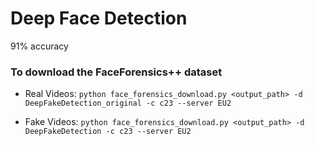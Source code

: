 # Deep Face Detection

91% accuracy


### To download the FaceForensics++ dataset
- Real Videos: `python face_forensics_download.py <output_path> -d DeepFakeDetection_original -c c23 --server EU2`

- Fake Videos: `python face_forensics_download.py <output_path> -d DeepFakeDetection -c c23 --server EU2`